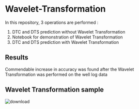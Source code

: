 # Wavelet-Transformation

In this repository, 3 operations are performed :
1) DTC and DTS prediction without Wavelet Transformation
2) Notebook for demonstration of Wavelet Transformation
3) DTC and DTS prediction with Wavelet Transformation

## Results

Commendable increase in accuracy was found after the Wavelet Transformation was performed on the well log data

## Wavelet Transformation sample

![download](https://user-images.githubusercontent.com/65214856/143050753-8fbd75f8-dce0-42d4-adef-f3484e37659a.png)

